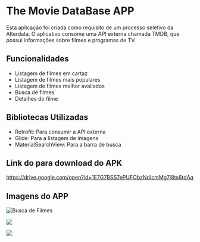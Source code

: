 # The Movie DataBase APP

Esta aplicação foi criada como requisito de um processo seletivo da Alterdata.
O aplicativo consome uma API externa chamada TMDB, que possui informações sobre filmes e programas de TV.

## Funcionalidades
* Listagem de filmes em cartaz
* Listagem de filmes mais populares
* Listagem de filmes melhor avaliados
* Busca de filmes
* Detalhes do filme

## Bibliotecas Utilizadas
* Retrofit: Para consumir a API externa
* Glide: Para a listagem de imagens
* MaterialSearchView: Para a barra de busca

## Link do para download do APK

https://drive.google.com/open?id=1E7G7BSS7ePUFObzNdIcmMg7j8ts6tdAq

## Imagens do APP

![Busca de Filmes](https://lh3.googleusercontent.com/DPiriB3KQnO1aYcihtCfjq7pbgew24T6Un-7nwVhnEUGVM6qb1-dGDFDkjzJ3P3g6PhfkhdqzjxOXnYgh3NVy0fVB_fMSaqx20jov1hrOHNlcdms9vYbxEnGAugHpqKGXGJNeHXL07Sm0_RnWN5LjJpsiBlm_9D9Vhj19ZNWrB9R8zRWMyghKHoECAY3-D4NwaZb-N6U5gDq8H0cUGCNHnfYKszZXKDDJACG7_7Ynienwpt-0ZEJ6xPCC2_WLoRNXHSl6PBRumdPPciaz3MzjX9cg-wuMb5CYAwP2yZzZ_XCyAudD0rASA-RxQNL0fgWC9UTiJo4ga4h58S3Bjn7FTPOTFo2UIFRvRmP3msLDVKzLbY688AsU6xGYaQvgfSHJ1mn3ftKFd1iJ9G4u3yCMiQBDDZNlNkwTdryeOx1wf1_rEasssDfWgesr6izsDRv8kBaXeFTtl_brFz7y5RjEBkxDdtihBXvA9Yrn0J9fdNaTSVP6DnwBBO0x35Msrs1XwxoZr1juQSsD8gfK3rollS-q3uSDxfUvTXAkwDSh4tbP7vb0C8cIDAiCjHPatQwJ2QTIeuXkDyvPbQMGr7MMcqWHdQnAq9ZevOEMMs9SIP8JXle5f0WEoIU6aMnA5fKTpRQz15Jy_xTlipZbf0e61Z0t0J1Z2Du7Waz=w369-h656-no "Busca de Filmes")

[](https://lh3.googleusercontent.com/5Q1fsSrGS7tn1zGoXefUnb0U82ZoAkB2hbp--WmUvE7A4ronVNaMzq-Pl3TXkjUO1sBD45vT2NAe9KtnvCe3u9vM1jnuC2ssKqLRvuF4jovYZYr3hgZ44nr0dRSzfCT_qYj3IDli-pJiRWSskRenrGpYl7IxPbO27YtufUUHSWGDcsDaknJRJu1MRaNUSAzbrG0JtTaYXabnfuXVvqHf99dcLwoSF6hp8DJiNoKTG3hhgB_fLDA_U5YwT-a72qnZLaJjwwquGXHv-czIxUQcZ4ewhp-LmHrAr3EiZrMBQGqBLJdhsOcDJAxQGsbHhiAn_8F-WBENNsh6aQmPzga3EYvk8n96KSjvZiu4vHjQaDAvfktZOwnxRHphz5TOMt46DAREN2aiIhI3XXEDhMXobuOKjRTtnaNvp1gCr3kDW5dx4CclOFQnk_X3H-LOjxHKyGHkhBiXXeqlKTMwJAoTGl9euWx4U3xpV1qr9LNhFm8rjiSFCpk7Re50dfLKlapEuzEZH0FbFXIMrsGzTJ4gsROuHiRTxVhdi77KSEqeJPNchQhHkCnraZAHN_nIL4l2XdT6Xie6tFEpoTyUiesMYDJFCuMTfqe09FEv9rRWeTU_qxkZzhUSS9Q-m-Va3XnlXjrXGImymTK26M4fteKuTjw0GGtvdY17PKEM=w369-h656-no)

![](https://lh3.googleusercontent.com/7MkOG8gTw4IxNWB_yRo2Mdt6rG8i9UAyFYJ5PKGJl59_Zb7RlME_S-p54kYlkMhyrlfw26P1LLlCgA6nxaPEW2gF78NfoCHGKgV1ThtBrAL1J2_vOjs5N61IU1pS60onyV8YdLBz2S3YI70gixt2_rmuf23_nayzrQ0RQGNDVUJXw8ras3LtsG4tsoY7KF-Ltx7hN4yogP0fhnHrphx779JTnjy_8j1SIfNMWlHF-jP3EVTgqSIzdsl1ZixRcT7eY_jf7ubcZ8OvABCbyNrjax99RzZ_9h1_G0YhUcsuicwOLrh2O14nZKPD9mogZBoxi2M9XTBQ1WaEYt_4JrgVtQUtyOUWA6tGrertg__z1oKrkgIz-8Nb4C-3oSHwCECdk54s3HD_uQTIZwmmbay8X5n_v3vte5TVGUo4xP70xbJlPVcNAxik_dXfP0zpuVpc1L70hlZF_csOlC84cFBthOy-tr9xwKiehbLrwNngnkf1_DpLS3Z9CliVIQEoJleftOxjHYDfb4XuoYhdAh9rNz-3VuFNwdLqLx1cRbRrOBfO98nEwJ8TaJsZi19qrgebxNreN5ZqSYdtmVS8-oAZSc9pMjvRaxFKtqEOIgoZf7cNwvKZ03nBYKmr6WR9m3M6ha4yZq0_3MTS2u1VL_mWG3IlDWtrzZGu42jq=w369-h656-no)

![](https://lh3.googleusercontent.com/LHv_-ngYIM5LpNRzJQpxQsxf71ipMiMx7Hhq1a6v7kZa6e2aD0mEqe5Ke_lJgLxuuJFUfAS0IOQ1ps7jCHCzWsKPz7znMKt4eyGdqHcn8HsNA_JBeGax0vUue_-201wAyCU6C2PIc6K-IDcJBex-Y_cVNqN72_fHLUQZ7WE1bcHdFWnexgVo47z_X40Q6uQTSn5F4cfncJEw4WfRuUy8XfFpn2FWqe0pzJpwhTHJ5sbjeTxZnzt6pyoKmxGm7wZ2QRq97ml605-R1jdPAvat5wimV64HSAj8lcsdyRtJSqhmnUhTp2ch9JhVHAi525hIfVq_mJG_J1MQ-6w3awSsFjLqH0fQ3S7-1JCCnPCdL3p47WqIaH5UrW6mUJIQJQu9lp5qDYA76UpT8LmIZoCtCpwVi3EM7uDsxS2aACLYNcVTXuaNDCv9NwD4VpjQNBqeyUIOXhdeRn56wenjCowWCY7kcVdxuVfDqQkIFg1wTalkZRGpIsJjrcvu_yemXPIdX-ZKmOiiTevNgA-KDIWR6vjzQtrx3nqoUuqg0bHm_HEbLVGFGY_l2FnjjWIbcCFGH9bgdfnaWVvxEMG3A95OUAhfbLdDCu0n0zsKAHzquqNjRgdR-eHXIkGyrlTmG66S2Qz6HGNhxcKd-BJCTUsKjMhk7JqEMhei_kSE=w369-h656-no)
